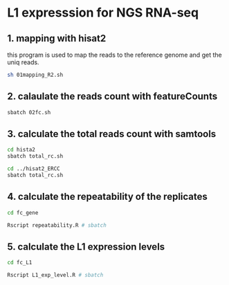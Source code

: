 # L1 expresssion for NGS RNA-seq

## 1. mapping with hisat2

this program is used to map the reads to the reference genome and get the uniq reads.

```bash
sh 01mapping_R2.sh
```

## 2. calaulate the reads count with featureCounts

```bash
sbatch 02fc.sh
```

## 3. calculate the total reads count with samtools

```bash
cd hista2
sbatch total_rc.sh

cd ../hisat2_ERCC
sbatch total_rc.sh
```

## 4. calculate the repeatability of the replicates

```bash
cd fc_gene

Rscript repeatability.R # sbatch
```

## 5. calculate the L1 expression levels

```bash
cd fc_L1

Rscript L1_exp_level.R # sbatch
```
